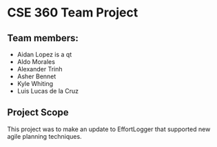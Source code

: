 # CSE 360 Team Project
## Team members:
- Aidan Lopez is a qt
- Aldo Morales
- Alexander Trinh
- Asher Bennet
- Kyle Whiting
- Luis Lucas de la Cruz

## Project Scope
This project was to make an update to EffortLogger that supported new agile planning techniques.